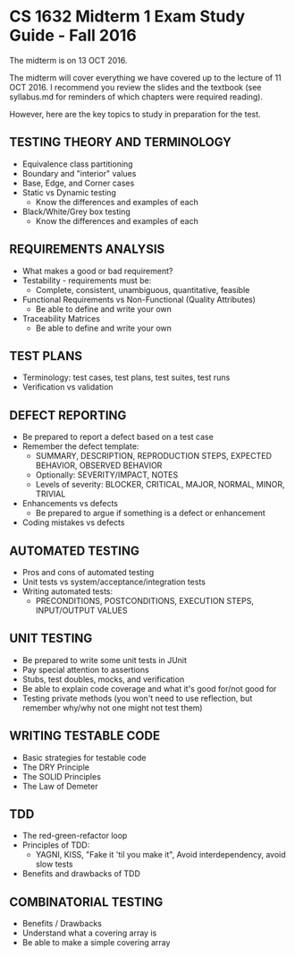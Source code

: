 # CS 1632 Midterm 1 Exam Study Guide - Fall 2016

The midterm is on 13 OCT 2016.

The midterm will cover everything we have covered up to the lecture of 11 OCT 2016.  I recommend you review the slides and the textbook (see syllabus.md for reminders of which chapters were required reading).

However, here are the key topics to study in preparation for the test.

## TESTING THEORY AND TERMINOLOGY
* Equivalence class partitioning
* Boundary and "interior" values
* Base, Edge, and Corner cases
* Static vs Dynamic testing
  * Know the differences and examples of each
* Black/White/Grey box testing
  * Know the differences and examples of each

## REQUIREMENTS ANALYSIS
* What makes a good or bad requirement?
* Testability - requirements must be:
  * Complete, consistent, unambiguous, quantitative, feasible
* Functional Requirements vs Non-Functional (Quality Attributes)
  * Be able to define and write your own
* Traceability Matrices
  * Be able to define and write your own

## TEST PLANS
* Terminology: test cases, test plans, test suites, test runs
* Verification vs validation

## DEFECT REPORTING
* Be prepared to report a defect based on a test case
* Remember the defect template:
  * SUMMARY, DESCRIPTION, REPRODUCTION STEPS, EXPECTED BEHAVIOR, OBSERVED BEHAVIOR
  * Optionally: SEVERITY/IMPACT, NOTES
  * Levels of severity: BLOCKER, CRITICAL, MAJOR, NORMAL, MINOR, TRIVIAL
* Enhancements vs defects
  * Be prepared to argue if something is a defect or enhancement
* Coding mistakes vs defects

## AUTOMATED TESTING
* Pros and cons of automated testing
* Unit tests vs system/acceptance/integration tests
* Writing automated tests:
  * PRECONDITIONS, POSTCONDITIONS, EXECUTION STEPS, INPUT/OUTPUT VALUES

## UNIT TESTING
* Be prepared to write some unit tests in JUnit
* Pay special attention to assertions
* Stubs, test doubles, mocks, and verification
* Be able to explain code coverage and what it's good for/not good for
* Testing private methods (you won't need to use reflection, but remember why/why not one might not test them)

## WRITING TESTABLE CODE
* Basic strategies for testable code
* The DRY Principle
* The SOLID Principles
* The Law of Demeter

## TDD
* The red-green-refactor loop
* Principles of TDD:
  * YAGNI, KISS, "Fake it 'til you make it", Avoid interdependency, avoid slow tests
* Benefits and drawbacks of TDD

## COMBINATORIAL TESTING
* Benefits / Drawbacks
* Understand what a covering array is
* Be able to make a simple covering array
